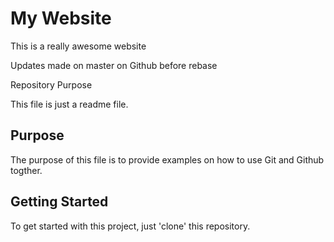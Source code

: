 # My Website

This is a really awesome website

Updates made on master on Github before rebase

Repository Purpose

This file is just a readme file.

## Purpose

The purpose of this file is to provide examples
on how to use Git and Github togther. 

## Getting Started

To get started with this project, just 'clone' this repository.
